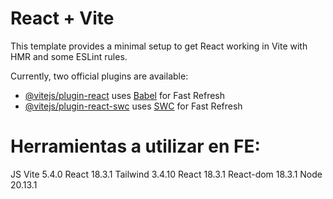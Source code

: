 # React + Vite

This template provides a minimal setup to get React working in Vite with HMR and some ESLint rules.

Currently, two official plugins are available:

- [@vitejs/plugin-react](https://github.com/vitejs/vite-plugin-react/blob/main/packages/plugin-react/README.md) uses [Babel](https://babeljs.io/) for Fast Refresh
- [@vitejs/plugin-react-swc](https://github.com/vitejs/vite-plugin-react-swc) uses [SWC](https://swc.rs/) for Fast Refresh

# Herramientas a utilizar en FE:
JS
Vite 5.4.0
React 18.3.1
Tailwind 3.4.10
React 18.3.1
React-dom 18.3.1
Node 20.13.1
